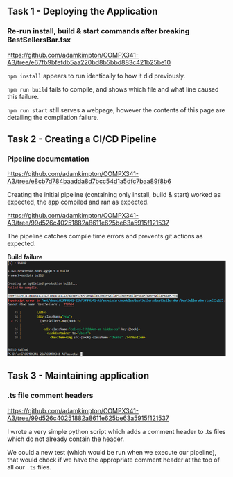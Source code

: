 ## Task 1 - Deploying the Application
### Re-run install, build & start commands after breaking BestSellersBar.tsx
https://github.com/adamkimpton/COMPX341-A3/tree/e67fb9bfefdb5aa220bd8b5bbd883c421b25be10

`npm install` appears to run identically to how it did previously.

`npm run build` fails to compile, and shows which file and what line caused this failure.

`npm run start` still serves a webpage, however the contents of this page are detailing the compilation failure.

## Task 2 - Creating a CI/CD Pipeline
### Pipeline documentation
https://github.com/adamkimpton/COMPX341-A3/tree/e8cb7d784baadda8d7bcc54d1a5dfc7baa89f8b6

Creating the initial pipeline (containing only install, build & start) worked as expected, the app compiled and ran as expected.

https://github.com/adamkimpton/COMPX341-A3/tree/99d526c40251882a8611e625be63a5915f121537

The pipeline catches compile time errors and prevents git actions as expected. 

**Build failure**
![Summary Diagram](/assets/readmeImages/buildfailure.png)

## Task 3 - Maintaining application
### .ts file comment headers

https://github.com/adamkimpton/COMPX341-A3/tree/99d526c40251882a8611e625be63a5915f121537

I wrote a very simple python script which adds a comment header to .ts files  which do not already contain the header.

We could a new test (which would be run when we execute our pipeline), that would check if we have the appropriate comment header at the top of all our `.ts` files. 